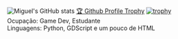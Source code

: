 ![Miguel's GitHub stats](https://github-readme-stats.vercel.app/api?username=miguelrochabh&show_icons=true&theme=dark&hide=prs)
<a href="https://github.com/ryo-ma/github-profile-trophy">🏆 Github Profile Trophy</a>
[![trophy](https://github-profile-trophy.vercel.app/?username=miguelrochabh&theme=chalk&title=Commit)](https://github.com/ryo-ma/github-profile-trophy)</br>
Ocupação: Game Dev, Estudante</br>
Linguagens: Python, GDScript e um pouco de HTML
